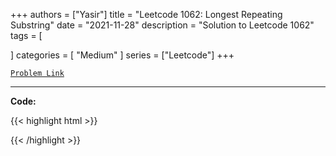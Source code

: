 
+++
authors = ["Yasir"]
title = "Leetcode 1062: Longest Repeating Substring"
date = "2021-11-28"
description = "Solution to Leetcode 1062"
tags = [
    
]
categories = [
    "Medium"
]
series = ["Leetcode"]
+++



[`Problem Link`](https://leetcode.com/problems/longest-repeating-substring/description/)

---

**Code:**

{{< highlight html >}}

{{< /highlight >}}

